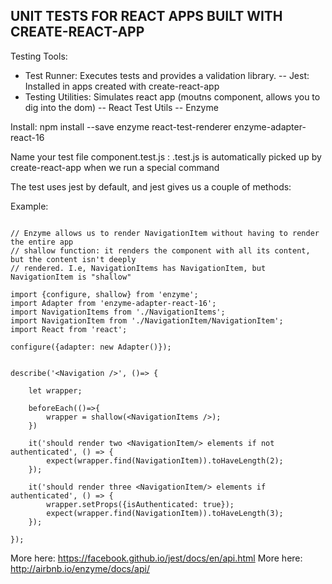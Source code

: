 
## UNIT TESTS FOR REACT APPS BUILT WITH CREATE-REACT-APP

Testing Tools:
- Test Runner: Executes tests and provides a validation library. 
-- Jest: Installed in apps created with create-react-app
- Testing Utilities: Simulates react app (moutns component, allows you to dig into the dom)
-- React Test Utils
-- Enzyme

Install:
 npm install --save enzyme react-test-renderer enzyme-adapter-react-16

Name your test file
component.test.js : .test.js is automatically picked up by create-react-app when we run a special command

The test uses jest by default, and jest gives us a couple of methods:

Example:

```

// Enzyme allows us to render NavigationItem without having to render the entire app
// shallow function: it renders the component with all its content, but the content isn't deeply
// rendered. I.e, NavigationItems has NavigationItem, but NavigationItem is "shallow"

import {configure, shallow} from 'enzyme';
import Adapter from 'enzyme-adapter-react-16';
import NavigationItems from './NavigationItems';
import NavigationItem from './NavigationItem/NavigationItem';
import React from 'react';

configure({adapter: new Adapter()});


describe('<Navigation />', ()=> {
    
    let wrapper;

    beforeEach(()=>{
        wrapper = shallow(<NavigationItems />);
    })

    it('should render two <NavigationItem/> elements if not authenticated', () => {
        expect(wrapper.find(NavigationItem)).toHaveLength(2);
    });

    it('should render three <NavigationItem/> elements if authenticated', () => {
        wrapper.setProps({isAuthenticated: true});
        expect(wrapper.find(NavigationItem)).toHaveLength(3);
    });

});

```

More here: https://facebook.github.io/jest/docs/en/api.html
More here: http://airbnb.io/enzyme/docs/api/
